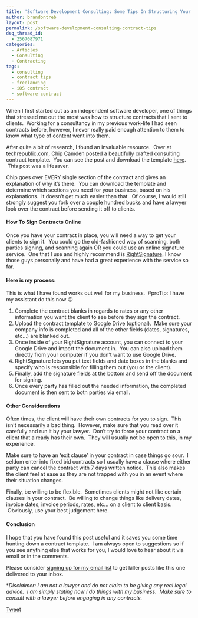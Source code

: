 ```yaml
---
title: 'Software Development Consulting: Some Tips On Structuring Your Contracts'
author: brandontreb
layout: post
permalink: /software-development-consulting-contract-tips
dsq_thread_id:
  - 2567087971
categories:
  - Articles
  - Consulting
  - Contracting
tags:
  - consulting
  - contract tips
  - freelancing
  - iOS contract
  - software contract
---
```

When I first started out as an independent software developer, one of things that stressed me out the most was how to structure contracts that I sent to clients.  Working for a consultancy in my previous work-life I had seen contracts before, however, I never really paid enough attention to them to know what type of content went into them.

After quite a bit of research, I found an invaluable resource.  Over at techrepublic.com, Chip Camden posted a beautifully crafted consulting contract template.  You can see the post and download the template [here][1].  This post was a lifesaver.

Chip goes over EVERY single section of the contract and gives an explanation of why it&#8217;s there.  You can download the template and determine which sections you need for your business, based on his explanations.  It doesn&#8217;t get much easier than that.  Of course, I would still strongly suggest you fork over a couple hundred bucks and have a lawyer look over the contract before sending it off to clients.

#### How To Sign Contracts Online

Once you have your contract in place, you will need a way to get your clients to sign it.  You could go the old-fashioned way of scanning, both parties signing, and scanning again OR you could use an online signature service.  One that I use and highly recommend is [RightSignature][2]. I know those guys personally and have had a great experience with the service so far.

#### Here is my process:

This is what I have found works out well for my business.  #proTip: I have my assistant do this now 😉

  1. Complete the contract blanks in regards to rates or any other information you want the client to see before they sign the contract.
  2. Upload the contract template to Google Drive (optional).  Make sure your company info is completed and all of the other fields (dates, signatures, etc&#8230;) are blanked out.
  3. Once inside of your RightSignature account, you can connect to your Google Drive and import the document in.  You can also upload them directly from your computer if you don&#8217;t want to use Google Drive.
  4. RightSignature lets you put text fields and date boxes in the blanks and specify who is responsible for filling them out (you or the client).
  5. Finally, add the signature fields at the bottom and send off the document for signing.
  6. Once every party has filled out the needed information, the completed document is then sent to both parties via email.

#### Other Considerations

Often times, the client will have their own contracts for you to sign.  This isn&#8217;t necessarily a bad thing.  However, make sure that you read over it carefully and run it by your lawyer.  Don&#8217;t try to force your contract on a client that already has their own.  They will usually not be open to this, in my experience.

Make sure to have an &#8216;exit clause&#8217; in your contract in case things go sour.  I seldom enter into fixed bid contracts so I usually have a clause where either party can cancel the contract with 7 days written notice.  This also makes the client feel at ease as they are not trapped with you in an event where their situation changes.

Finally, be willing to be flexible.  Sometimes clients might not like certain clauses in your contract.  Be willing to change things like delivery dates, invoice dates, invoice periods, rates, etc&#8230; on a client to client basis.  Obviously, use your best judgement here.

#### Conclusion

I hope that you have found this post useful and it saves you some time hunting down a contract template.  I am always open to suggestions so if you see anything else that works for you, I would love to hear about it via email or in the comments.

Please consider [signing up for my email list][3] to get killer posts like this one delivered to your inbox.

**Disclaimer: I am not a lawyer and do not claim to be giving any real legal advice.  I am simply stating how I do things with my business.  Make sure to consult with a lawyer before engaging in any contracts.*

<div style="">
  <a href="http://twitter.com/share" class="twitter-share-button" data-count="horizontal" data-text="Software Development Consulting: Some Tips On Structuring Your Contracts" data-url="http://brandontreb.com/software-development-consulting-contract-tips"  data-via="brandontreb" data-related="brandontreb:">Tweet</a>
</div>

 [1]: http://www.techrepublic.com/blog/it-consultant/customizable-it-consultant-sample-contract/
 [2]: https://rightsignature.com
 [3]: http://eepurl.com/QAAhf